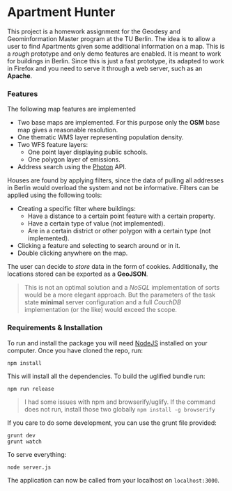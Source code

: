 Apartment Hunter
===============
This project is a homework assignment for the
Geodesy and Geominformation Master program at the TU Berlin. The idea is
to allow a user to find Apartments given some additional information on
a map. This is a *rough* prototype and only demo features are enabled. It is meant
to work for buildings in Berlin. Since this is just a fast prototype, its adapted to
work in Firefox and you need to serve it through a web server, such as an **Apache**.

### Features
The following map features are implemented
* Two base maps are implemented. For this purpose only the **OSM** base map gives a reasonable resolution.
* One thematic WMS layer representing population density.
* Two WFS feature layers:
    * One point layer displaying public schools.
    * One polygon layer of emissions.
* Address search using the [Photon](http://photon.komoot.de/) API.

Houses are found by applying filters, since the data of pulling all addresses in Berlin would overload the system and not be informative. Filters can be applied using the following tools:
* Creating a specific filter where buildings:
    * Have a distance to a certain point feature with a certain property.
    * Have a certain type of value (not implemented).
    * Are in a certain district or other polygon with a certain type (not implemented).
* Clicking a feature and selecting to search around or in it.
* Double clicking anywhere on the map.

The user can decide to *store* data in the form of cookies. Additionally,
the locations stored can be exported as a **GeoJSON**.

>This is not an optimal
solution and a *NoSQL* implementation of sorts would be a more elegant
approach. But the parameters of the task state **minimal** server configuration and a full *CouchDB* implementation (or the like) would exceed the scope.

### Requirements & Installation
To run and install the package you will need [NodeJS](https://nodejs.org/en/) installed on your computer. Once you have cloned the repo, run:
```
npm install
```
This will install all the dependencies. To build the uglified bundle run:
```
npm run release
```
> I had some issues with npm and browserify/uglify. If the command does not run, install those two globally `npm install -g browserify`

If you care to do some development, you can use the grunt file provided:
```
grunt dev
grunt watch
```
To serve everything:
```
node server.js
```
The application can now be called from your localhost on `localhost:3000`.
